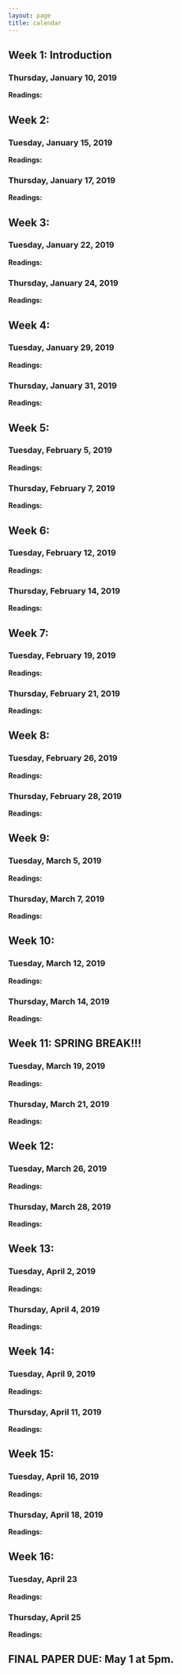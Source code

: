 ```yaml
---
layout: page
title: calendar
---
```


## Week 1: Introduction

### Thursday, January 10, 2019

**Readings:**


## Week 2: 

### Tuesday, January 15, 2019

**Readings:**

### Thursday, January 17, 2019

**Readings:**

## Week 3:

### Tuesday, January 22, 2019

**Readings:**

### Thursday, January 24, 2019

**Readings:**

## Week 4:

### Tuesday, January 29, 2019

**Readings:**

### Thursday, January 31, 2019

**Readings:**

## Week 5:

### Tuesday, February 5, 2019

**Readings:**

### Thursday, February 7, 2019

**Readings:**

## Week 6:

### Tuesday, February 12, 2019

**Readings:**

### Thursday, February 14, 2019

**Readings:**

## Week 7:

### Tuesday, February 19, 2019

**Readings:**

### Thursday, February 21, 2019

**Readings:**

## Week 8: 

### Tuesday, February 26, 2019

**Readings:**

### Thursday, February 28, 2019

**Readings:**

## Week 9: 

### Tuesday, March 5, 2019

**Readings:**

### Thursday, March 7, 2019

**Readings:**

## Week 10:

### Tuesday, March 12, 2019

**Readings:**

### Thursday, March 14, 2019

**Readings:**

## Week 11: SPRING BREAK!!!

### Tuesday, March 19, 2019

**Readings:**

### Thursday, March 21, 2019

**Readings:**

## Week 12: 

### Tuesday, March 26, 2019

**Readings:**

### Thursday, March 28, 2019

**Readings:**

## Week 13: 

### Tuesday, April 2, 2019

**Readings:**

### Thursday, April 4, 2019

**Readings:**

## Week 14: 

### Tuesday, April 9, 2019

**Readings:**

### Thursday, April 11, 2019

**Readings:**

## Week 15:

### Tuesday, April 16, 2019

**Readings:**

### Thursday, April 18, 2019

**Readings:**

## Week 16:

### Tuesday, April 23

**Readings:**

### Thursday, April 25

**Readings:**

## FINAL PAPER DUE: May 1 at 5pm.
